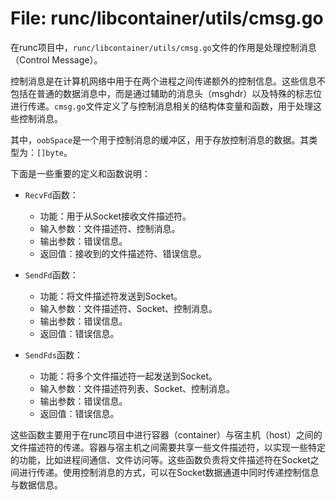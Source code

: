 # File: runc/libcontainer/utils/cmsg.go

在runc项目中，`runc/libcontainer/utils/cmsg.go`文件的作用是处理控制消息（Control Message）。

控制消息是在计算机网络中用于在两个进程之间传递额外的控制信息。这些信息不包括在普通的数据消息中，而是通过辅助的消息头（msghdr）以及特殊的标志位进行传递。`cmsg.go`文件定义了与控制消息相关的结构体变量和函数，用于处理这些控制消息。

其中，`oobSpace`是一个用于控制消息的缓冲区，用于存放控制消息的数据。其类型为：`[]byte`。

下面是一些重要的定义和函数说明：

- `RecvFd`函数：
   - 功能：用于从Socket接收文件描述符。
   - 输入参数：文件描述符、控制消息。
   - 输出参数：错误信息。
   - 返回值：接收到的文件描述符、错误信息。

- `SendFd`函数：
   - 功能：将文件描述符发送到Socket。
   - 输入参数：文件描述符、Socket、控制消息。
   - 输出参数：错误信息。
   - 返回值：错误信息。

- `SendFds`函数：
   - 功能：将多个文件描述符一起发送到Socket。
   - 输入参数：文件描述符列表、Socket、控制消息。
   - 输出参数：错误信息。
   - 返回值：错误信息。

这些函数主要用于在runc项目中进行容器（container）与宿主机（host）之间的文件描述符的传递。容器与宿主机之间需要共享一些文件描述符，以实现一些特定的功能，比如进程间通信、文件访问等。这些函数负责将文件描述符在Socket之间进行传递。使用控制消息的方式，可以在Socket数据通道中同时传递控制信息与数据信息。

